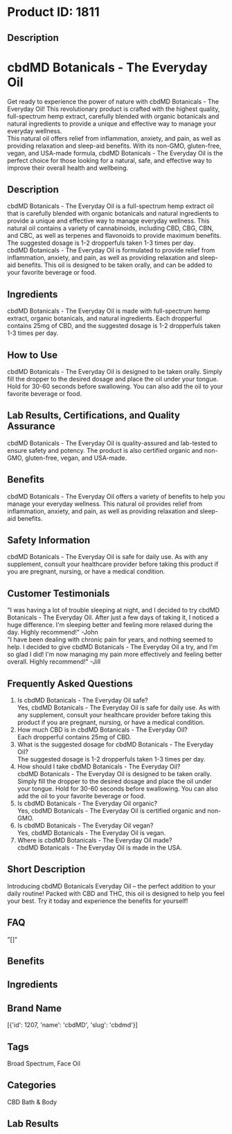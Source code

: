 # Product ID: 1811
## Description
<h1>cbdMD Botanicals - The Everyday Oil</h1>
<p>Get ready to experience the power of nature with cbdMD Botanicals - The Everyday Oil! This revolutionary product is crafted with the highest quality, full-spectrum hemp extract, carefully blended with organic botanicals and natural ingredients to provide a unique and effective way to manage your everyday wellness.<br />
This natural oil offers relief from inflammation, anxiety, and pain, as well as providing relaxation and sleep-aid benefits. With its non-GMO, gluten-free, vegan, and USA-made formula, cbdMD Botanicals - The Everyday Oil is the perfect choice for those looking for a natural, safe, and effective way to improve their overall health and wellbeing.</p>
<h2>Description</h2>
<p>cbdMD Botanicals - The Everyday Oil is a full-spectrum hemp extract oil that is carefully blended with organic botanicals and natural ingredients to provide a unique and effective way to manage everyday wellness. This natural oil contains a variety of cannabinoids, including CBD, CBG, CBN, and CBC, as well as terpenes and flavonoids to provide maximum benefits. The suggested dosage is 1-2 dropperfuls taken 1-3 times per day.<br />
cbdMD Botanicals - The Everyday Oil is formulated to provide relief from inflammation, anxiety, and pain, as well as providing relaxation and sleep-aid benefits. This oil is designed to be taken orally, and can be added to your favorite beverage or food.</p>
<h2>Ingredients</h2>
<p>cbdMD Botanicals - The Everyday Oil is made with full-spectrum hemp extract, organic botanicals, and natural ingredients. Each dropperful contains 25mg of CBD, and the suggested dosage is 1-2 dropperfuls taken 1-3 times per day.</p>
<h2>How to Use</h2>
<p>cbdMD Botanicals - The Everyday Oil is designed to be taken orally. Simply fill the dropper to the desired dosage and place the oil under your tongue. Hold for 30-60 seconds before swallowing. You can also add the oil to your favorite beverage or food.</p>
<h2>Lab Results, Certifications, and Quality Assurance</h2>
<p>cbdMD Botanicals - The Everyday Oil is quality-assured and lab-tested to ensure safety and potency. The product is also certified organic and non-GMO, gluten-free, vegan, and USA-made.</p>
<h2>Benefits</h2>
<p>cbdMD Botanicals - The Everyday Oil offers a variety of benefits to help you manage your everyday wellness. This natural oil provides relief from inflammation, anxiety, and pain, as well as providing relaxation and sleep-aid benefits.</p>
<h2>Safety Information</h2>
<p>cbdMD Botanicals - The Everyday Oil is safe for daily use. As with any supplement, consult your healthcare provider before taking this product if you are pregnant, nursing, or have a medical condition.</p>
<h2>Customer Testimonials</h2>
<p>"I was having a lot of trouble sleeping at night, and I decided to try cbdMD Botanicals - The Everyday Oil. After just a few days of taking it, I noticed a huge difference. I'm sleeping better and feeling more relaxed during the day. Highly recommend!" -John<br />
"I have been dealing with chronic pain for years, and nothing seemed to help. I decided to give cbdMD Botanicals - The Everyday Oil a try, and I'm so glad I did! I'm now managing my pain more effectively and feeling better overall. Highly recommend!" -Jill</p>
<h2>Frequently Asked Questions</h2>
<ol>
<li>Is cbdMD Botanicals - The Everyday Oil safe?<br />
Yes, cbdMD Botanicals - The Everyday Oil is safe for daily use. As with any supplement, consult your healthcare provider before taking this product if you are pregnant, nursing, or have a medical condition.</li>
<li>How much CBD is in cbdMD Botanicals - The Everyday Oil?<br />
Each dropperful contains 25mg of CBD.</li>
<li>What is the suggested dosage for cbdMD Botanicals - The Everyday Oil?<br />
The suggested dosage is 1-2 dropperfuls taken 1-3 times per day.</li>
<li>How should I take cbdMD Botanicals - The Everyday Oil?<br />
cbdMD Botanicals - The Everyday Oil is designed to be taken orally. Simply fill the dropper to the desired dosage and place the oil under your tongue. Hold for 30-60 seconds before swallowing. You can also add the oil to your favorite beverage or food.</li>
<li>Is cbdMD Botanicals - The Everyday Oil organic?<br />
Yes, cbdMD Botanicals - The Everyday Oil is certified organic and non-GMO.</li>
<li>Is cbdMD Botanicals - The Everyday Oil vegan?<br />
Yes, cbdMD Botanicals - The Everyday Oil is vegan.</li>
<li>Where is cbdMD Botanicals - The Everyday Oil made?<br />
cbdMD Botanicals - The Everyday Oil is made in the USA.</li>
</ol>

## Short Description
<p>Introducing cbdMD Botanicals Everyday Oil &#8211; the perfect addition to your daily routine! Packed with CBD and THC, this oil is designed to help you feel your best. Try it today and experience the benefits for yourself!</p>

## FAQ
"[]"
## Benefits

## Ingredients

## Brand Name
[{'id': 1207, 'name': 'cbdMD', 'slug': 'cbdmd'}]
## Tags
Broad Spectrum, Face Oil
## Categories
CBD Bath &amp; Body
## Lab Results


